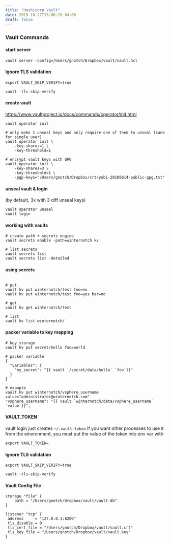 ```yaml
---
title: "Hashicorp Vault"
date: 2019-10-27T15:06:15-04:00
draft: false
---
```


### Vault Commands

#### start server
```
vault server -config=/Users/gnotch/Dropbox/vault/vault.hcl
```

#### Ignore TLS validation
```
export VAULT_SKIP_VERIFY=true

vault -tls-skip-verify
```

#### create vault

https://www.vaultproject.io/docs/commands/operator/init.html

```
vault operator init 

# only make 1 unseal keys and only require one of them to unseal (sane for single user)
vault operator init \
    -key-shares=1 \
    -key-threshold=1 

# encrypt vault keys with GPG 
vault operator init \
    -key-shares=3 \
    -key-threshold=1 \
    -pgp-keys="/Users/gnotch/Dropbox/crt/yubi-20180814-public-gpg.txt"
```
#### unseal vault & login
(by default, 3x with 3 diff unseal keys)
```
vault operator unseal
vault login
```

#### working with vaults
```
# create path + secrets engine
vault secrets enable -path=winternotch kv

# list secrets
vault secrets list
vault secrets list -detailed

```

#### using secrets
```

# put
vault kv put winternotch/test foo=no
vault kv put winternotch/test foo=yes bar=no

# get
vault kv get winternotch/test 

# list 
vault kv list winternotch/

```

#### packer variable to key mapping
```
# key storage
vault kv put secret/hello foo=world

# packer variable
{
  "variables": {
    "my_secret": "{{ vault `/secret/data/hello` `foo`}}"
  }
}

# example
vault kv put winternotch/vsphere_username value="administrator@winternotch.com"
"vsphere_username": "{{ vault `winternotch/data/vsphere_username` `value`}}",

```

#### VAULT_TOKEN
vault login just creates `~/.vault-token`
If you want other processes to use it from the einvronment, you must put the value of the token into env var with

`export VAULT_TOKEN=`


#### Ignore TLS validation
```
export VAULT_SKIP_VERIFY=true

vault -tls-skip-verify
```

#### Vault Config File

```
storage "file" {
	path = "/Users/gnotch/Dropbox/vault/vault-db"
}

listener "tcp" {
 address     = "127.0.0.1:8200"
 tls_disable = 0
 tls_cert_file = "/Users/gnotch/Dropbox/vault/vault.crt"
 tls_key_file = "/Users/gnotch/Dropbox/vault/vault.key"
}

```


